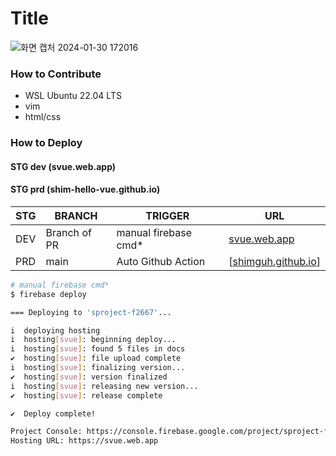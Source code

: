 # Title
![화면 캡처 2024-01-30 172016](https://github.com/shim-hello-vue/shim-hello-vue.github.io/assets/80744883/6395ff62-ae73-4b3a-a47d-63e1180fe160)

### How to Contribute
- WSL Ubuntu 22.04 LTS
- vim
- html/css

### How to Deploy

#### STG dev (svue.web.app)

#### STG prd (shim-hello-vue.github.io)

|STG|BRANCH|TRIGGER|URL|
|------|---|---|---|
|DEV|Branch of PR|manual firebase cmd*|[svue.web.app](https://svue.web.app)|
|PRD|main|Auto Github Action|[[shimguh.github.io](https://shimguh.github.io)]|
````bash
# manual firebase cmd*
$ firebase deploy

=== Deploying to 'sproject-f2667'...

i  deploying hosting
i  hosting[svue]: beginning deploy...
i  hosting[svue]: found 5 files in docs
✔  hosting[svue]: file upload complete
i  hosting[svue]: finalizing version...
✔  hosting[svue]: version finalized
i  hosting[svue]: releasing new version...
✔  hosting[svue]: release complete

✔  Deploy complete!

Project Console: https://console.firebase.google.com/project/sproject-f2667/overview
Hosting URL: https://svue.web.app

````
